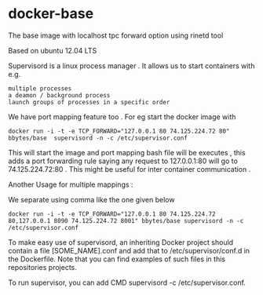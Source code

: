 docker-base
===========

The base image with localhost tpc forward option using rinetd tool

Based on ubuntu 12.04 LTS

Supervisord is a linux process manager . It allows us to start containers with e.g.

    multiple processes
    a deamon / background process
    launch groups of processes in a specific order
    

We have port mapping feature too . For eg start the docker image with 

    docker run -i -t -e TCP_FORWARD="127.0.0.1 80 74.125.224.72 80" bbytes/base  supervisord -n -c /etc/supervisor.conf

This will start the image and port mapping bash file will be executes , this adds a port forwarding rule saying any request to 127.0.0.1:80 will go to 74.125.224.72:80 . This might be useful for inter container communication . 

Another Usage for multiple mappings : 

We separate using comma like the one given below 

    docker run -i -t -e TCP_FORWARD="127.0.0.1 80 74.125.224.72 80,127.0.0.1 8090 74.125.224.72 8001" bbytes/base supervisord -n -c /etc/supervisor.conf



To make easy use of supervisord, an inheriting Docker project should contain a file [SOME_NAME].conf and add that to /etc/supervisor/conf.d in the Dockerfile. Note that you can find examples of such files in this repositories projects.

To run supervisor, you can add CMD supervisord -c /etc/supervisor.conf.



